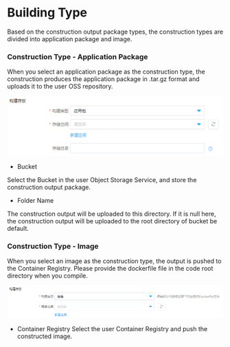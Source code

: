 # Building Type

Based on the construction output package types, the construction types are divided into application package and image.

### Construction Type - Application Package
When you select an application package as the construction type, the construction produces the application package in .tar.gz format and uploads it to the user OSS repository.
 
![](/image/codebuild/createApp4.PNG) 

 * Bucket
 
Select the Bucket in the user Object Storage Service, and store the construction output package.

 * Folder Name
 
The construction output will be uploaded to this directory. If it is null here, the construction output will be uploaded to the root directory of bucket be default.

### Construction Type - Image
 
When you select an image as the construction type, the output is pushed to the Container Registry. Please provide the dockerfile file in the code root directory when you compile.
 
![](/image/codebuild/createApp5.PNG) 

 * Container Registry
Select the user Container Registry and push the constructed image.

